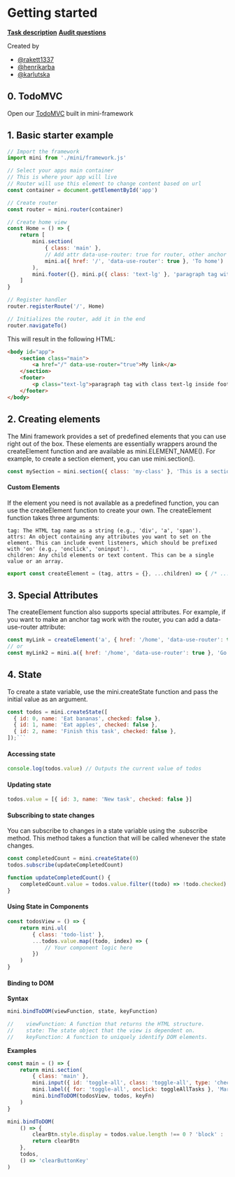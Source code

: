 # Getting started

**[Task description](https://github.com/01-edu/public/tree/master/subjects/mini-framework)**
**[Audit questions](https://github.com/01-edu/public/tree/master/subjects/mini-framework)**

Created by

- [@rakett1337](https://01.kood.tech/git/rakett1337)
- [@henrikarba](https://01.kood.tech/git/Henrikarba)
- [@karlutska](https://01.kood.tech/git/karlutska)

## 0. **TodoMVC**

Open our [TodoMVC](https://todo-mvc-rust.vercel.app/) built in mini-framework

## 1. **Basic starter example**

```javascript
// Import the framework
import mini from './mini/framework.js'

// Select your apps main container
// This is where your app will live
// Router will use this element to change content based on url
const container = document.getElementById('app')

// Create router
const router = mini.router(container)

// Create home view
const Home = () => {
	return [
		mini.section(
			{ class: 'main' },
			// Add attr data-use-router: true for router, other anchor tags will have default behavior
			mini.a({ href: '/', 'data-use-router': true }, 'To home')
		),
		mini.footer({}, mini.p({ class: 'text-lg' }, 'paragraph tag with class text-lg inside footer tag')),
	]
}

// Register handler
router.registerRoute('/', Home)

// Initializes the router, add it in the end
router.navigateTo()
```

This will result in the following HTML:

```html
<body id="app">
	<section class="main">
		<a href="/" data-use-router="true">My link</a>
	</section>
	<footer>
		<p class="text-lg">paragraph tag with class text-lg inside footer tag</p>
	</footer>
</body>
```

## 2. **Creating elements**

The Mini framework provides a set of predefined elements that you can use right out of the box. These elements are essentially wrappers around the createElement function and are available as mini.ELEMENT_NAME(). For example, to create a section element, you can use mini.section().

```javascript
const mySection = mini.section({ class: 'my-class' }, 'This is a section')
```

#### Custom Elements

If the element you need is not available as a predefined function, you can use the createElement function to create your own. The createElement function takes three arguments:

    tag: The HTML tag name as a string (e.g., 'div', 'a', 'span').
    attrs: An object containing any attributes you want to set on the element. This can include event listeners, which should be prefixed with 'on' (e.g., 'onclick', 'oninput').
    children: Any child elements or text content. This can be a single value or an array.

````javascript
export const createElement = (tag, attrs = {}, ...children) => { /* ... */ }```
````

## 3. **Special Attributes**

The createElement function also supports special attributes. For example, if you want to make an anchor tag work with the router, you can add a data-use-router attribute:

```javascript
const myLink = createElement('a', { href: '/home', 'data-use-router': true }, 'Go to Home')
// or
const myLink2 = mini.a({ href: '/home', 'data-use-router': true }, 'Go to home')
```

## 4. **State**

To create a state variable, use the mini.createState function and pass the initial value as an argument.

````javascript
const todos = mini.createState([
  { id: 0, name: 'Eat bananas', checked: false },
  { id: 1, name: 'Eat apples', checked: false },
  { id: 2, name: 'Finish this task', checked: false },
]);```
````

#### Accessing state

```javascript
console.log(todos.value) // Outputs the current value of todos
```

#### Updating state

```javascript
todos.value = [{ id: 3, name: 'New task', checked: false }]
```

#### Subscribing to state changes

You can subscribe to changes in a state variable using the .subscribe method. This method takes a function that will be called whenever the state changes.

```javascript
const completedCount = mini.createState(0)
todos.subscribe(updateCompletedCount)

function updateCompletedCount() {
	completedCount.value = todos.value.filter((todo) => !todo.checked).length
}
```

#### Using State in Components

```javascript
const todosView = () => {
	return mini.ul(
		{ class: 'todo-list' },
		...todos.value.map((todo, index) => {
			// Your component logic here
		})
	)
}
```

#### Binding to DOM

**Syntax**

```javascript
mini.bindToDOM(viewFunction, state, keyFunction)

//    viewFunction: A function that returns the HTML structure.
//    state: The state object that the view is dependent on.
//    keyFunction: A function to uniquely identify DOM elements.
```

**Examples**

```javascript
const main = () => {
	return mini.section(
		{ class: 'main' },
		mini.input({ id: 'toggle-all', class: 'toggle-all', type: 'checkbox' }),
		mini.label({ for: 'toggle-all', onclick: toggleAllTasks }, 'Mark all as complete'),
		mini.bindToDOM(todosView, todos, keyFn)
	)
}
```

```javascript
mini.bindToDOM(
	() => {
		clearBtn.style.display = todos.value.length !== 0 ? 'block' : 'none'
		return clearBtn
	},
	todos,
	() => 'clearButtonKey'
)
```
